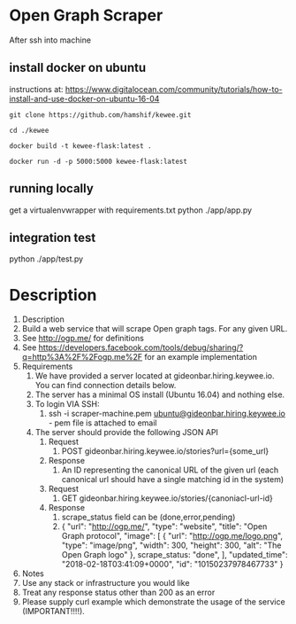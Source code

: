 ﻿Open Graph Scraper
=

After ssh into machine

install docker on ubuntu
-

instructions at:
https://www.digitalocean.com/community/tutorials/how-to-install-and-use-docker-on-ubuntu-16-04

```
git clone https://github.com/hamshif/kewee.git

cd ./kewee

docker build -t kewee-flask:latest .

docker run -d -p 5000:5000 kewee-flask:latest
```

running locally
-
get a virtualenvwrapper with requirements.txt
python ./app/app.py

integration test
-
python ./app/test.py


Description
=

1.  Description
   1. Build a web service that will scrape  Open graph tags. For any given URL.
   2. See http://ogp.me/ for definitions
   3. See https://developers.facebook.com/tools/debug/sharing/?q=http%3A%2F%2Fogp.me%2F for an example implementation
2. Requirements
   1. We have provided a server located at gideonbar.hiring.keywee.io. You can find connection details below.
   2. The server has a minimal OS install (Ubuntu 16.04) and nothing else.
   3. To login VIA SSH:
      1. ssh -i scraper-machine.pem ubuntu@gideonbar.hiring.keywee.io  - pem file is attached to email
   4. The server should provide the following JSON API 
      1. Request
         1. POST gideonbar.hiring.keywee.io/stories?url={some_url}
      1. Response
         1. An ID representing the canonical URL of the given url (each canonical url should have a single matching id in the system) 
      1. Request
         1. GET gideonbar.hiring.keywee.io/stories/{canoniacl-url-id}
      1. Response
         1. scrape_status field can be (done,error,pending)
         2. {
              "url": "http://ogp.me/",
              "type": "website",
              "title": "Open Graph protocol",
              "image": [
              {
                "url": "http://ogp.me/logo.png",
                "type": "image/png",
                "width": 300,
                "height": 300,
                "alt": "The Open Graph logo"
              },
                scrape_status: "done",
              ],
              "updated_time": "2018-02-18T03:41:09+0000",
              "id": "10150237978467733"
          }
3. Notes
  1.  Use any stack or infrastructure you would like
  2.  Treat any response status other than 200 as an error
4. Please supply curl example which demonstrate the usage of the service (IMPORTANT!!!!).
